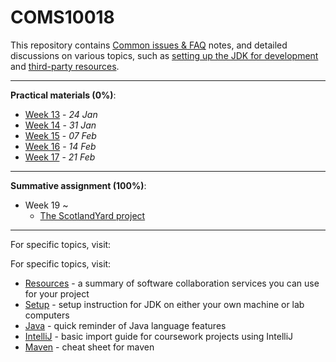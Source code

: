 COMS10018
========= 

This repository contains [Common issues & FAQ](FAQ.md) notes, and detailed discussions on various
topics, such as [setting up the JDK for development](guides/SETUP.md)
and [third-party resources](guides/RESOURCES.md).

---

**Practical materials (0%)**:

* [Week 13](week13.md) - *24 Jan*
* [Week 14](week14.md) - *31 Jan*
* [Week 15](week15.md) - *07 Feb*
* [Week 16](week16.md) - *14 Feb*
* [Week 17](week17.md) - *21 Feb*
---

**Summative assignment (100%)**:

* Week 19 ~
    * [The ScotlandYard project](summative/README.md)
---

For specific topics, visit:

For specific topics, visit:

* [Resources](guides/RESOURCES.md) - a summary of software collaboration services you can use for
  your project
* [Setup](guides/SETUP.md) - setup instruction for JDK on either your own machine or lab computers
* [Java](guides/JAVA.md) - quick reminder of Java language features
* [IntelliJ](guides/INTELLIJ.md) - basic import guide for coursework projects using IntelliJ
* [Maven](guides/MAVEN.md) - cheat sheet for maven
